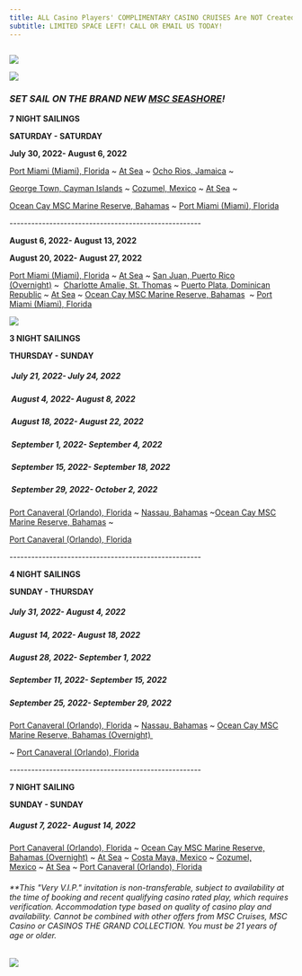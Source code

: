 ```yaml
---
title: ALL Casino Players' COMPLIMENTARY CASINO CRUISES Are NOT Created Equal!!
subtitle: LIMITED SPACE LEFT! CALL OR EMAIL US TODAY!
---
```

![]()

![](/uploads/msc-zero-cost-staterooms-for-ctgc-website.jpg)

![](/uploads/msc-seashore-departing-from-miami.png)

### *SET SAIL ON THE BRAND NEW [MSC SEASHORE](https://www.msccruisesusa.com/cruise/ships/msc-seashore)!*

<!--StartFragment-->

**7 NIGHT SAILINGS**

**SATURDAY - SATURDAY** 

**July 30, 2022- August 6, 2022**  

[Port Miami (Miami), Florida](https://www.msccruisesusa.com/destination/ports/MIA) ~ [At Sea](https://www.msccruisesusa.com/on-board/entertainment) ~ [Ocho Rios, Jamaica](https://www.msccruisesusa.com/destination/ports/OCJ) ~ 

[George Town, Cayman Islands](https://www.msccruisesusa.com/destination/ports/GCM) ~ [Cozumel, Mexico](https://www.msccruisesusa.com/destination/ports/CZM) ~ [At Sea](https://www.msccruisesusa.com/on-board/entertainment) ~ 

[Ocean Cay MSC Marine Reserve, Bahamas](https://www.msccruisesusa.com/destination/ports/1SC) ~ [Port Miami (Miami), Florida](https://www.msccruisesusa.com/destination/ports/MIA)

\-----------------------------------------------------

**August 6, 2022- August 13, 2022**

**August 20, 2022- August 27, 2022**

[Port Miami (Miami), Florida](https://www.msccruisesusa.com/destination/ports/MIA) ~ [At Sea](https://www.msccruisesusa.com/on-board/entertainment) ~ [San Juan, Puerto Rico (Overnight)](https://www.msccruisesusa.com/destination/ports/SJU) ~  [Charlotte Amalie, St. Thomas](https://www.msccruisesusa.com/destination/ports/CHA) ~ [Puerto Plata, Dominican Republic](https://www.msccruisesusa.com/destination/ports/POP) ~ [At Sea](https://www.msccruisesusa.com/on-board/entertainment) ~ [Ocean Cay MSC Marine Reserve, Bahamas](https://www.msccruisesusa.com/destination/ports/1SC)  ~ [Port Miami (Miami), Florida](https://www.msccruisesusa.com/destination/ports/MIA)

<!--EndFragment-->

![](/uploads/msc-divina-banner.png)

<!--StartFragment-->

**3 NIGHT SAILINGS**

**THURSDAY - SUNDAY**

#####  **July 21, 2022- July 24, 2022**

#####  **August 4, 2022- August 8, 2022**

#####  **August 18, 2022- August 22, 2022**

#####  **September 1, 2022- September 4, 2022**

#####  **September 15, 2022- September 18, 2022** 

#####  **September 29, 2022- October 2, 2022** 

[Port Canaveral (Orlando), Florida](https://www.msccruisesusa.com/destination/ports/PCA) ~ [Nassau, Bahamas](https://www.msccruisesusa.com/destination/ports/NAS) ~[Ocean Cay MSC Marine Reserve, Bahamas](https://www.msccruisesusa.com/destination/ports/1SC) ~ 

[Port Canaveral (Orlando), Florida](https://www.msccruisesusa.com/destination/ports/PCA)

\-----------------------------------------------------

**4 NIGHT SAILINGS**

**SUNDAY - THURSDAY**

##### July 31, 2022- August 4, 2022

##### August 14, 2022- August 18, 2022

##### August 28, 2022- September 1, 2022

##### September 11, 2022- September 15, 2022

##### September 25, 2022- September 29, 2022

[Port Canaveral (Orlando), Florida](https://www.msccruisesusa.com/destination/ports/PCA) ~ [Nassau, Bahamas](https://www.msccruisesusa.com/destination/ports/NAS) ~ [Ocean Cay MSC Marine Reserve, Bahamas (Overnight) ](https://www.msccruisesusa.com/destination/ports/1SC)

~ [Port Canaveral (Orlando), Florida](https://www.msccruisesusa.com/destination/ports/PCA)

\-----------------------------------------------------

**7 NIGHT SAILING**

**SUNDAY - SUNDAY**

##### August 7, 2022- August 14, 2022 

[Port Canaveral (Orlando), Florida](https://www.msccruisesusa.com/destination/ports/PCA) ~ [Ocean Cay MSC Marine Reserve, Bahamas (Overnight)](https://www.msccruisesusa.com/destination/ports/1SC) ~ [At Sea](https://www.msccruisesusa.com/on-board/entertainment) ~ [Costa Maya, Mexico](https://www.msccruisesusa.com/destination/ports/OAY) ~ [Cozumel, Mexico](https://www.msccruisesusa.com/destination/ports/CZM) ~ [At Sea](https://www.msccruisesusa.com/on-board/entertainment) ~ [Port Canaveral (Orlando), Florida](https://www.msccruisesusa.com/destination/ports/PCA)

<!--EndFragment-->

###### \*\*This "Very V.I.P." invitation is non-transferable, subject to availability at the time of booking and recent qualifying casino rated play, which requires verification. Accommodation type based on quality of casino play and availability. Cannot be combined with other offers from MSC Cruises, MSC Casino or CASINOS THE GRAND COLLECTION. You must be 21 years of age or older.  

![](/uploads/2022-ctgc-here-there-everywhere.png)